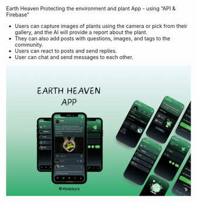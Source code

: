 Earth Heaven
Protecting the environment and plant App - using “API & Firebase”
- Users can capture images of plants using the camera or pick from their gallery,
  and the AI will provide a report about the plant.
- They can also add posts with questions, images, and tags to the community.
- Users can react to posts and send replies.
- User can chat and send messages to each other.

![poster](./readme/image.png)


